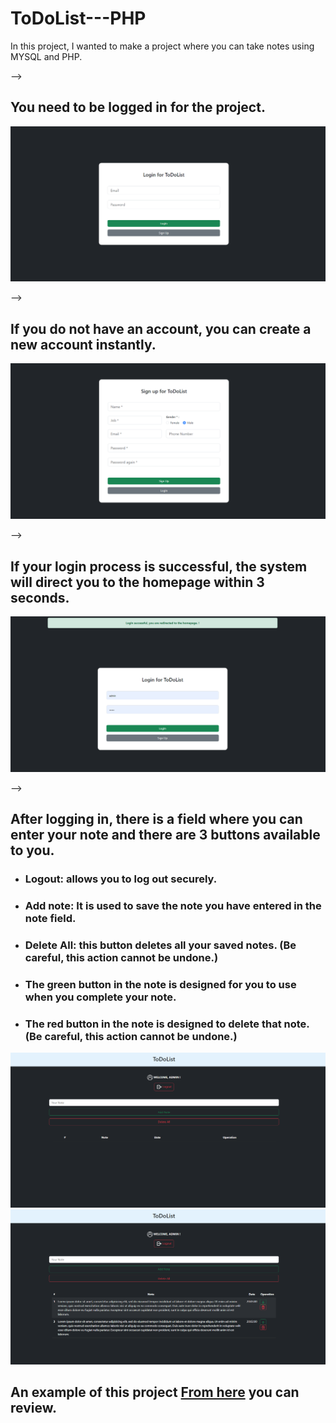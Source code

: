 # ToDoList---PHP

In this project, I wanted to make a project where you can take notes using MYSQL and PHP.

--> <h2>You need to be logged in for the project.</h2>

<img src="assets/img/todolist/1.png" />

--> <h2>If you do not have an account, you can create a new account instantly.</h2>

<img src="assets/img/todolist/2.png" />

--> <h2>If your login process is successful, the system will direct you to the homepage within 3 seconds.</h2>

<img src="assets/img/todolist/3.png" />

--> <h2>After logging in, there is a field where you can enter your note and there are 3 buttons available to you.</h2>

- <h3>Logout: allows you to log out securely.</h3>
- <h3>Add note: It is used to save the note you have entered in the note field.</h3>
- <h3>Delete All: this button deletes all your saved notes. (Be careful, this action cannot be undone.)</h3>
- <h3>The green button in the note is designed for you to use when you complete your note.</h3>
- <h3>The red button in the note is designed to delete that note. (Be careful, this action cannot be undone.)</h3>

<img src="assets/img/todolist/4.png" />

<img src="assets/img/todolist/5.png" />

<b> <h2>An example of this project <a href="https://project.4lphasoftware.com/todolist">From here</a> you can review. </h2></b>

